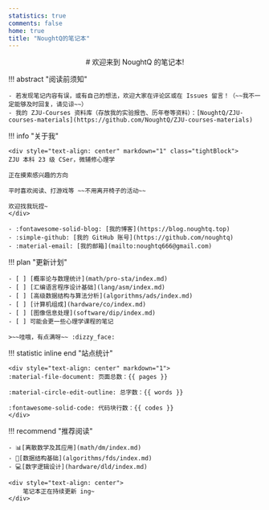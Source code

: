 ```yaml
---
statistics: true
comments: false
home: true
title: "NoughtQ的笔记本"
---
```


<div markdown="1" style="text-align: center">
# 欢迎来到 NoughtQ 的笔记本!
</div>

!!! abstract "阅读前须知"

    - 若发现笔记内容有误，或有自己的想法，欢迎大家在评论区或在 Issues 留言！（~~我不一定能够及时回复，请见谅~~）
    - 我的 ZJU-Courses 资料库（存放我的实验报告、历年卷等资料）：[NoughtQ/ZJU-courses-materials](https://github.com/NoughtQ/ZJU-courses-materials)

!!! info "关于我"

    <div style="text-align: center" markdown="1" class="tightBlock">
    ZJU 本科 23 级 CSer，微辅修心理学

    正在摸索感兴趣的方向

    平时喜欢阅读、打游戏等 ~~不用离开椅子的活动~~

    欢迎找我玩捏~
    </div>

    - :fontawesome-solid-blog: [我的博客](https://blog.noughtq.top)
    - :simple-github: [我的 GitHub 账号](https://github.com/noughtq)
    - :material-email: [我的邮箱](mailto:noughtq666@gmail.com)

!!! plan "更新计划"

    - [ ] [概率论与数理统计](math/pro-sta/index.md)
    - [ ] [汇编语言程序设计基础](lang/asm/index.md)
    - [ ] [高级数据结构与算法分析](algorithms/ads/index.md)
    - [ ] [计算机组成](hardware/co/index.md)
    - [ ] [图像信息处理](software/dip/index.md)
    - [ ] 可能会更一些心理学课程的笔记

    >~~哇哦，有点满呀~~ :dizzy_face:

!!! statistic inline end "站点统计"

    <div style="text-align: center" markdown="1">
    :material-file-document: 页面总数：{{ pages }}

    :material-circle-edit-outline: 总字数：{{ words }}
    
    :fontawesome-solid-code: 代码块行数：{{ codes }}
    </div>

!!! recommend "推荐阅读"

    - 📊[离散数学及其应用](math/dm/index.md)
    - 📝[数据结构基础](algorithms/fds/index.md)
    - 💻[数字逻辑设计](hardware/dld/index.md)

    <div style="text-align: center">
        笔记本正在持续更新 ing~
    </div>













